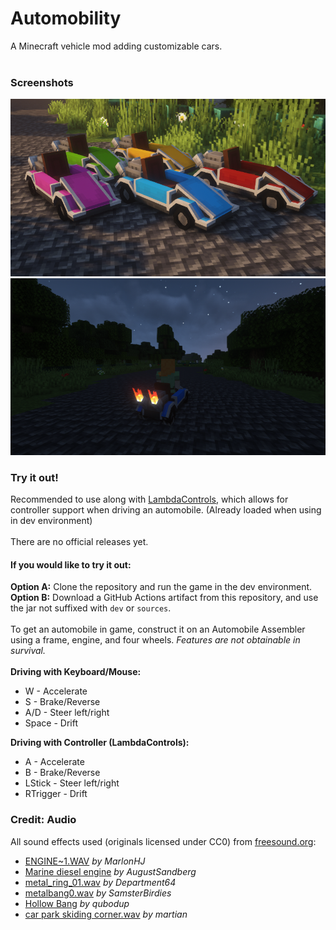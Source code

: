 # Automobility
A Minecraft vehicle mod adding customizable cars. <br/><br/>

### Screenshots
![Standard Cars](./md/standard.png) <br/>
![Turbo](./md/turbo.png) <br/>

### Try it out!
Recommended to use along with [LambdaControls](https://www.curseforge.com/minecraft/mc-mods/lambdacontrols), which allows for controller support when driving an automobile. (Already loaded when using in dev environment)
<br/><br/>
There are no official releases yet. <br/>
#### If you would like to try it out:
**Option A:** Clone the repository and run the game in the dev environment. <br/>
**Option B:** Download a GitHub Actions artifact from this repository, and use the jar not suffixed with `dev` or `sources`. <br/>
<br/>
To get an automobile in game, construct it on an Automobile Assembler using a frame, engine, and four wheels. *Features are not obtainable in survival.* <br/>
<br/>
**Driving with Keyboard/Mouse:**
- W - Accelerate
- S - Brake/Reverse
- A/D - Steer left/right
- Space - Drift

**Driving with Controller (LambdaControls):**
- A - Accelerate
- B - Brake/Reverse
- LStick - Steer left/right
- RTrigger - Drift

### Credit: Audio
All sound effects used (originals licensed under CC0) from [freesound.org](https://freesound.org/): <br/>
- [ENGINE~1.WAV](https://freesound.org/people/MarlonHJ/sounds/242739/) *by MarlonHJ* <br/>
- [Marine diesel engine](https://freesound.org/people/AugustSandberg/sounds/264864/) *by AugustSandberg* <br/>
- [metal_ring_01.wav](https://freesound.org/people/Department64/sounds/95272/) *by Department64* <br/>
- [metalbang0.wav](https://freesound.org/people/SamsterBirdies/sounds/435699/) *by SamsterBirdies* <br/>
- [Hollow Bang](https://freesound.org/people/qubodup/sounds/157609/) *by qubodup* <br/>
- [car park skiding corner.wav](https://freesound.org/people/martian/sounds/178889/) *by martian* <br/>